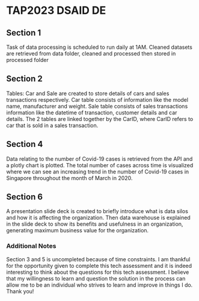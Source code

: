 # TAP2023 DSAID DE

## Section 1
Task of data processing is scheduled to run daily at 1AM.
Cleaned datasets are retrieved from data folder, cleaned and processed then stored in processed folder

## Section 2
Tables: Car and Sale are created to store details of cars and sales transactions respectively.
Car table consists of information like the model name, manufacturer and weight.
Sale table consists of sales transactions information like the datetime of transaction, customer details and car details.
The 2 tables are linked together by the CarID, where CarID refers to car that is sold in a sales transaction.

## Section 4
Data relating to the number of Covid-19 cases is retrieved from the API and a plotly chart is plotted.
The total number of cases across time is visualized where we can see an increasing trend in the number of Covid-19 cases in Singapore throughout the month of March in 2020.

## Section 6
A presentation slide deck is created to briefly introduce what is data silos and how it is affecting the organization. Then data warehouse is explained in the slide deck to show its benefits and usefulness in an organization, generating maximum business value for the organization.


### Additional Notes

Section 3 and 5 is uncompleted because of time constraints. I am thankful for the opportunity given to complete this tech assessment and it is indeed interesting to think about the questions for this tech assessment. I believe that my willingness to learn and question the solution in the process can allow me to be an individual who strives to learn and improve in things I do. Thank you!